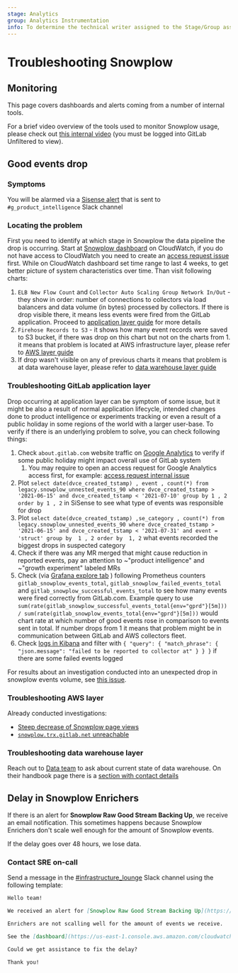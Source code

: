 ```yaml
---
stage: Analytics
group: Analytics Instrumentation
info: To determine the technical writer assigned to the Stage/Group associated with this page, see https://about.gitlab.com/handbook/product/ux/technical-writing/#assignments
---
```


# Troubleshooting Snowplow

## Monitoring

This page covers dashboards and alerts coming from a number of internal tools.

For a brief video overview of the tools used to monitor Snowplow usage, please check out [this internal video](https://www.youtube.com/watch?v=NxPS0aKa_oU) (you must be logged into GitLab Unfiltered to view).

## Good events drop

### Symptoms

You will be alarmed via a [Sisense alert](https://app.periscopedata.com/app/gitlab/alert/Volume-of-Snowplow-Good-events/5a5f80ef34fe450da5ebb84eaa84067f/edit) that is sent to `#g_product_intelligence` Slack channel

### Locating the problem

First you need to identify at which stage in Snowplow the data pipeline the drop is occurring.
Start at [Snowplow dashboard](https://console.aws.amazon.com/systems-manager/resource-groups/cloudwatch?dashboard=SnowPlow&region=us-east-1#) on CloudWatch,
if you do not have access to CloudWatch you need to create an [access request issue](https://gitlab.com/gitlab-com/team-member-epics/access-requests/-/issues/9730) first.
While on CloudWatch dashboard set time range to last 4 weeks, to get better picture of system characteristics over time. Than visit following charts:

1. `ELB New Flow Count` and `Collector Auto Scaling Group Network In/Out` - they show in order: number of connections to collectors via load balancers and data volume (in bytes) processed by collectors. If there is drop visible there, it means less events were fired from the GitLab application. Proceed to [application layer guide](#troubleshooting-gitlab-application-layer) for more details
1. `Firehose Records to S3` - it shows how many event records were saved to S3 bucket, if there was drop on this chart but not on the charts from 1. it means that problem is located at AWS infrastructure layer, please refer to [AWS layer guide](#troubleshooting-aws-layer)
1. If drop wasn't visible on any of previous charts it means that problem is at data warehouse layer, please refer to [data warehouse layer guide](#troubleshooting-data-warehouse-layer)

### Troubleshooting GitLab application layer

Drop occurring at application layer can be symptom of some issue, but it might be also a result of normal application lifecycle, intended changes done to product intelligence or experiments tracking
or even a result of a public holiday in some regions of the world with a larger user-base. To verify if there is an underlying problem to solve, you can check following things:

1. Check `about.gitlab.com` website traffic on [Google Analytics](https://analytics.google.com/analytics/web/) to verify if some public holiday might impact overall use of GitLab system
   1. You may require to open an access request for Google Analytics access first, for example: [access request internal issue](https://gitlab.com/gitlab-com/team-member-epics/access-requests/-/issues/1772)
1. Plot `select date(dvce_created_tstamp) , event , count(*) from legacy.snowplow_unnested_events_90 where dvce_created_tstamp > '2021-06-15' and dvce_created_tstamp < '2021-07-10' group by 1 , 2 order by 1 , 2` in SiSense to see what type of events was responsible for drop
1. Plot `select date(dvce_created_tstamp) ,se_category , count(*) from legacy.snowplow_unnested_events_90 where dvce_created_tstamp > '2021-06-15' and dvce_created_tstamp < '2021-07-31' and event = 'struct' group by  1 , 2 order by  1, 2` what events recorded the biggest drops in suspected category
1. Check if there was any MR merged that might cause reduction in reported events, pay an attention to ~"product intelligence" and ~"growth experiment" labeled MRs
1. Check (via [Grafana explore tab](https://dashboards.gitlab.net/explore) ) following Prometheus counters `gitlab_snowplow_events_total`, `gitlab_snowplow_failed_events_total` and `gitlab_snowplow_successful_events_total` to see how many events were fired correctly from GitLab.com. Example query to use `sum(rate(gitlab_snowplow_successful_events_total{env="gprd"}[5m])) / sum(rate(gitlab_snowplow_events_total{env="gprd"}[5m]))` would chart rate at which number of good events rose in comparison to events sent in total. If number drops from 1 it means that problem might be in communication between GitLab and AWS collectors fleet.
1. Check [logs in Kibana](https://log.gprd.gitlab.net/app/discover#) and filter with `{ "query": { "match_phrase": { "json.message": "failed to be reported to collector at" } } }` if there are some failed events logged

For results about an investigation conducted into an unexpected drop in snowplow events volume, see [this issue](https://gitlab.com/gitlab-org/gitlab/-/issues/335206).

### Troubleshooting AWS layer

Already conducted investigations:

- [Steep decrease of Snowplow page views](https://gitlab.com/gitlab-org/gitlab/-/issues/268009)
- [`snowplow.trx.gitlab.net` unreachable](https://gitlab.com/gitlab-com/gl-infra/production/-/issues/5073)

### Troubleshooting data warehouse layer

Reach out to [Data team](https://about.gitlab.com/handbook/business-technology/data-team/) to ask about current state of data warehouse. On their handbook page there is a [section with contact details](https://about.gitlab.com/handbook/business-technology/data-team/#how-to-connect-with-us)

## Delay in Snowplow Enrichers

If there is an alert for **Snowplow Raw Good Stream Backing Up**, we receive an email notification. This sometimes happens because Snowplow Enrichers don't scale well enough for the amount of Snowplow events.

If the delay goes over 48 hours, we lose data.

### Contact SRE on-call

Send a message in the [#infrastructure_lounge](https://gitlab.slack.com/archives/CB3LSMEJV) Slack channel using the following template:

```markdown
Hello team!

We received an alert for [Snowplow Raw Good Stream Backing Up](https://us-east-1.console.aws.amazon.com/cloudwatch/home?region=us-east-1#alarmsV2:alarm/SnowPlow+Raw+Good+Stream+Backing+Up?).

Enrichers are not scalling well for the amount of events we receive.

See the [dashboard](https://us-east-1.console.aws.amazon.com/cloudwatch/home?region=us-east-1#dashboards:name=SnowPlow).

Could we get assistance to fix the delay?

Thank you!
```

